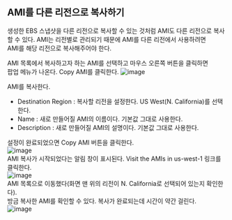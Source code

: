 ## AMI를 다른 리전으로 복사하기
생성한 EBS 스냅샷을 다른 리전으로 복사할 수 있는 것처럼 AMI도 다른 리전으로 
복사할 수 있다. AMI는 리전별로 관리되기 때문에 AMI를 다른 리전에서 사용하려면  
AMI를 해당 리전으로 복사해주어야 한다.  
  
AMI 목록에서 복사하고자 하는 AMI를 선택하고 마우스 오른쪽 버튼을 클릭하면  
팝업 메뉴가 나온다. Copy AMI를 클릭한다. 
![image](https://user-images.githubusercontent.com/33191974/138216413-6a8f29db-7243-4e8f-96b1-1724d6943436.png)

AMI를 복사한다.
- Destination Region : 복사할 리전을 설정한다. US West(N. California)를 선택한다. 
- Name : 새로 만들어질 AMI의 이름이다. 기본값 그대로 사용한다. 
- Description : 새로 만들어질 AMI의 설명이다. 기본값 그대로 사용한다.

설정이 완료되었으면 Copy AMI 버튼을 클릭한다.   
![image](https://user-images.githubusercontent.com/33191974/138216949-9d885c29-0443-425e-bcd3-00356b6471a8.png)  
AMI 복사가 시작되었다는 알림 창이 표시된다. Visit the AMIs in us-west-1 링크를 클릭한다.  
![image](https://user-images.githubusercontent.com/33191974/138217086-58fd7988-6898-4be5-8d07-24294ee35851.png)  
AMI 목록으로 이동했다(화면 맨 위의 리전이 N. California로 선택되어 있는지 확인한다).  
방금 복사한 AMI를 확인할 수 있다. 복사가 완료되는데 시간이 약간 걸린다.  
![image](https://user-images.githubusercontent.com/33191974/138217250-4a1640fb-a1f7-4fe1-852a-0ec0085e41f0.png)



